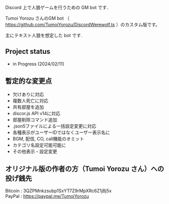 
Discord 上で人狼ゲームを行うための GM bot です．

Tumoi Yorozu さんのGM bot （ https://github.com/TumoiYorozu/DiscordWerewolf.ts ）のカスタム版です。

主にテキスト人狼を想定した bot です.

## Project status
* in Progress (2024/02/11)

## 暫定的な変更点
* 欠けありに対応
* 複数人死亡に対応
* 共有部屋を追加
* discor.js API v14に対応
* 部屋削除コマンド追加
* .json5ファイルによる一括設定変更に対応
* 各種表示がユーザーIDではなくユーザー表示名に
* BGM, 配信, CO, call機能のオミット
* カテゴリ名設定可能可能に
* その他表示・設定変更

## オリジナル版の作者の方（Tumoi Yorozu さん）への投げ銭先
Bitcoin : 3QZPMnkzsubp1SxYT7Z9rMpXRc6Z1jBj5x  
PayPal : https://paypal.me/TumoiYorozu   

